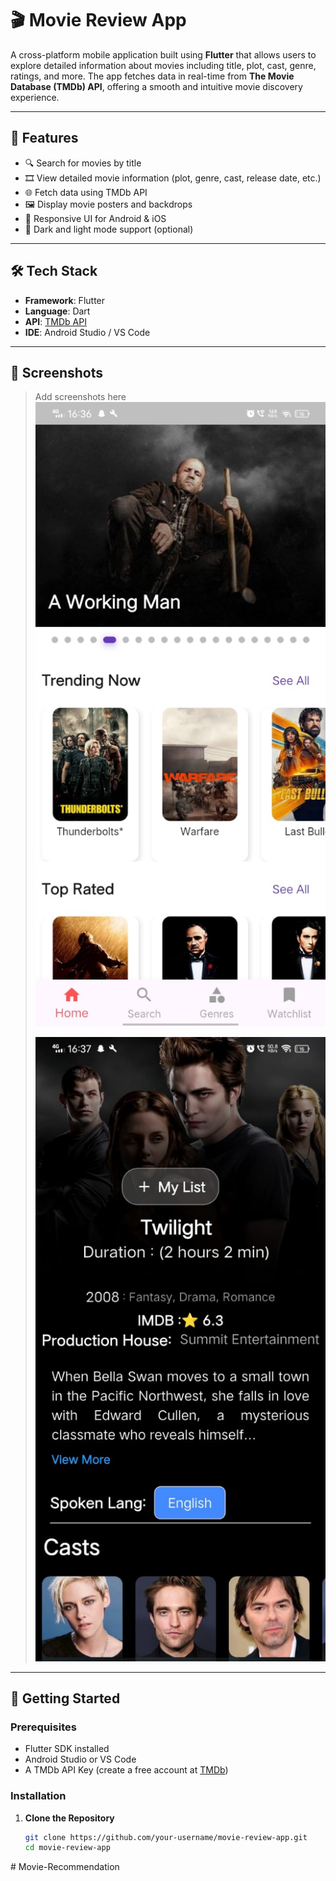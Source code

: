 # 🎬 Movie Review App

A cross-platform mobile application built using **Flutter** that allows users to explore detailed information about movies including title, plot, cast, genre, ratings, and more. The app fetches data in real-time from **The Movie Database (TMDb) API**, offering a smooth and intuitive movie discovery experience.

---

## 📱 Features

- 🔍 Search for movies by title  
- 🎞️ View detailed movie information (plot, genre, cast, release date, etc.)  
- 🌐 Fetch data using TMDb API  
- 🖼️ Display movie posters and backdrops  
- 📱 Responsive UI for Android & iOS  
- 🌙 Dark and light mode support (optional)  

---

## 🛠️ Tech Stack

- **Framework**: Flutter  
- **Language**: Dart  
- **API**: [TMDb API](https://www.themoviedb.org/documentation/api)  
- **IDE**: Android Studio / VS Code  

---

## 📸 Screenshots

> Add screenshots here  
> ![Home Screen](screenshots/home_screen.jpg)
>
> 
> ![Movie Details](screenshots/movie_detail.jpg)

---

## 🚀 Getting Started

### Prerequisites

- Flutter SDK installed  
- Android Studio or VS Code  
- A TMDb API Key (create a free account at [TMDb](https://www.themoviedb.org))

### Installation

1. **Clone the Repository**
   ```bash
   git clone https://github.com/your-username/movie-review-app.git
   cd movie-review-app
#   M o v i e - R e c o m m e n d a t i o n 
 
 